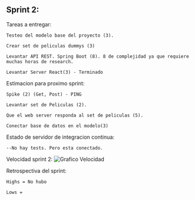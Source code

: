 ## Sprint 2:

Tareas a entregar: 

    Testeo del modelo base del proyecto (3).
	
	Crear set de peliculas dummys (3)

	Levantar API REST. Spring Boot (8). 8 de complejidad ya que requiere muchas horas de research.
    
	Levantar Server React(3) - Terminado
	

Estimacion para proximo sprint:

	Spike (2) (Get, Post) - PING
	
	Levantar set de Peliculas (2).

	Que el web server responda al set de peliculas (5).
    
    Conectar base de datos en el modelo(3)

Estado de servidor de integracion continua:
 
	--No hay tests. Pero esta conectado.

Velocidad sprint 2:
![Grafico Velocidad](/home/miguel/Escritorio/ChartGo.png) 


Retrospectiva del sprint:

	Highs = No hubo

	Lows = 

	

	

	
